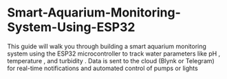 # Smart-Aquarium-Monitoring-System-Using-ESP32
This guide will walk you through building a smart aquarium monitoring system using the ESP32 microcontroller to track water parameters like pH , temperature , and turbidity . Data is sent to the cloud (Blynk or Telegram) for real-time notifications and automated control of pumps or lights 
